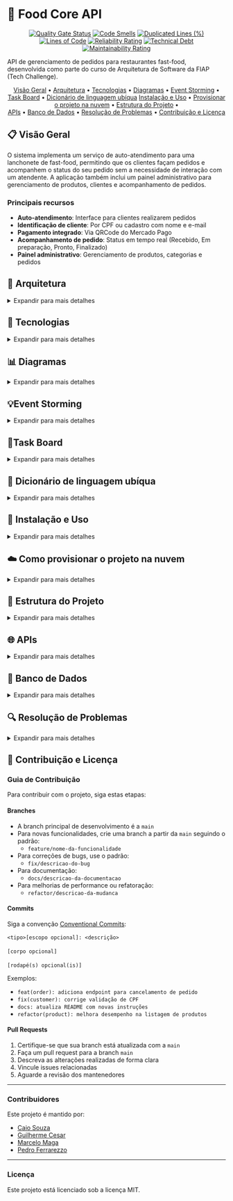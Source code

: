# 🍔 Food Core API

<div align="center">

[![Quality Gate Status](https://sonarcloud.io/api/project_badges/measure?project=FIAP-SOAT-TECH-TEAM_food-core-api&metric=alert_status&token=19e960f56f10089f0c8d262863b33c62a92dbc46)](https://sonarcloud.io/summary/new_code?id=FIAP-SOAT-TECH-TEAM_food-core-api)
[![Code Smells](https://sonarcloud.io/api/project_badges/measure?project=FIAP-SOAT-TECH-TEAM_food-core-api&metric=code_smells&token=19e960f56f10089f0c8d262863b33c62a92dbc46)](https://sonarcloud.io/summary/new_code?id=FIAP-SOAT-TECH-TEAM_food-core-api)
[![Duplicated Lines (%)](https://sonarcloud.io/api/project_badges/measure?project=FIAP-SOAT-TECH-TEAM_food-core-api&metric=duplicated_lines_density&token=19e960f56f10089f0c8d262863b33c62a92dbc46)](https://sonarcloud.io/summary/new_code?id=FIAP-SOAT-TECH-TEAM_food-core-api)
[![Lines of Code](https://sonarcloud.io/api/project_badges/measure?project=FIAP-SOAT-TECH-TEAM_food-core-api&metric=ncloc&token=19e960f56f10089f0c8d262863b33c62a92dbc46)](https://sonarcloud.io/summary/new_code?id=FIAP-SOAT-TECH-TEAM_food-core-api)
[![Reliability Rating](https://sonarcloud.io/api/project_badges/measure?project=FIAP-SOAT-TECH-TEAM_food-core-api&metric=reliability_rating&token=19e960f56f10089f0c8d262863b33c62a92dbc46)](https://sonarcloud.io/summary/new_code?id=FIAP-SOAT-TECH-TEAM_food-core-api)
[![Technical Debt](https://sonarcloud.io/api/project_badges/measure?project=FIAP-SOAT-TECH-TEAM_food-core-api&metric=sqale_index&token=19e960f56f10089f0c8d262863b33c62a92dbc46)](https://sonarcloud.io/summary/new_code?id=FIAP-SOAT-TECH-TEAM_food-core-api)
[![Maintainability Rating](https://sonarcloud.io/api/project_badges/measure?project=FIAP-SOAT-TECH-TEAM_food-core-api&metric=sqale_rating&token=19e960f56f10089f0c8d262863b33c62a92dbc46)](https://sonarcloud.io/summary/new_code?id=FIAP-SOAT-TECH-TEAM_food-core-api)
</div>

API de gerenciamento de pedidos para restaurantes fast-food, desenvolvida como parte do curso de Arquitetura de Software
da FIAP (Tech Challenge).

<div align="center">
  <a href="#visao-geral">Visão Geral</a> •
  <a href="#arquitetura">Arquitetura</a> •
  <a href="#tecnologias">Tecnologias</a> •
  <a href="#diagramas">Diagramas</a> •
  <a href="#eventstorming">Event Storming</a> •
  <a href="#taskboard">Task Board</a> •
  <a href="#dicionario">Dicionário de linguagem ubíqua</a>
  <a href="#instalacao-e-uso">Instalação e Uso</a> •
  <a href="#provisionamento-na-nuvem">Provisionar o projeto na nuvem</a> •
  <a href="#estrutura-do-projeto">Estrutura do Projeto</a> • <br/>
  <a href="#apis">APIs</a> •
  <a href="#banco-de-dados">Banco de Dados</a> •
  <a href="#resolucao-de-problemas">Resolução de Problemas</a> •
  <a href="#contribuicao-e-licenca">Contribuição e Licença</a>
</div>

<h2 id="visao-geral">📋 Visão Geral</h2>

O sistema implementa um serviço de auto-atendimento para uma lanchonete de fast-food, permitindo que os clientes façam
pedidos e acompanhem o status do seu pedido sem a necessidade de interação com um atendente. A aplicação também inclui
um painel administrativo para gerenciamento de produtos, clientes e acompanhamento de pedidos.

### Principais recursos

- **Auto-atendimento**: Interface para clientes realizarem pedidos
- **Identificação de cliente**: Por CPF ou cadastro com nome e e-mail
- **Pagamento integrado**: Via QRCode do Mercado Pago
- **Acompanhamento de pedido**: Status em tempo real (Recebido, Em preparação, Pronto, Finalizado)
- **Painel administrativo**: Gerenciamento de produtos, categorias e pedidos

## 🧱 Arquitetura

<details>
<summary>Expandir para mais detalhes</summary>

Este projeto segue os princípios da **Arquitetura Limpa (Clean Architecture)** com o objetivo de manter um core de negócio independente, purista e facilmente testável. O desenho modular segue uma separação clara de responsabilidades entre camadas, respeitando dependências unidirecionais e regras de isolamento.

### 🎯 Princípios Adotados

- O **core** (domain, application e interface adapters) **não possui dependências de frameworks**
- O uso de bibliotecas externas (como Spring, MapStruct ou JPA) está **restrito à infraestrutura**
- Todas as interfaces de entrada e saída são representadas por **portas (interfaces)** no core
- O fluxo é baseado em **casos de uso (UseCases)** acionados por adaptadores de interface
- As comunicações são feitas por **gateways**, permitindo **inversão de dependência**
- A arquitetura permite **extração futura para microsserviços**, sem acoplamento com tecnologias específicas

---

### 📐 Diagrama de Fluxo

![Diagrama de Fluxo](docs/diagrams/user-flowchart.svg)

### Monolito Modular (Spring Modulith)

A aplicação é estruturada como um monolito modular usando Spring Modulith, com contextos limitados (bounded contexts)
bem definidos para cada domínio de negócio:

![Diagrama Monolito Modular](docs/diagrams/monolito-modular.svg)

Cada módulo:

- É autocontido, com seus próprios adaptadores, portas e domínio
- Comunica-se com outros módulos através de eventos de domínio
- Pode ser extraído como um serviço independente no futuro

### Eventos de Domínio

O sistema utiliza eventos de domínio assíncronos entre módulos, permitindo:

- Comunicação desacoplada
- Notificações entre contextos limitados
- Fácil migração para uma arquitetura distribuída no futuro

</details>

<h2 id="tecnologias">🔧 Tecnologias</h2>

<details>
<summary>Expandir para mais detalhes</summary>

### Backend

- **Java 21**: Linguagem principal
- **Spring Boot 3.4**: Framework base
- **Spring Modulith**: Para organização modular da aplicação
- **Spring Data JPA**: Persistência e acesso a dados
- **Spring Security**: Segurança e autenticação
- **MapStruct**: Mapeamento entre DTOs e entidades
- **Lombok**: Redução de código boilerplate

### Banco de Dados

- **PostgreSQL**: Banco de dados relacional principal
- **Liquibase**: Migrações de banco de dados

### Infraestrutura & Observabilidade

- **Docker**: Containerização
- **Docker Compose**: Orquestração de containers
- **Kubernetes (AKS)**: Orquestração de containers em produção
- **Terraform**: Provisionamento de infraestrutura como código
- **Gradle**: Gerenciamento de dependências e builds
- **SonarQube/SonarCloud**: Análise estática de código
- **Azure DevOps**: Armazenamento de imagens com o Azure Blob Storage
- **GitHub Actions**: CI/CD
- **Swagger/OpenAPI**: Documentação de API

### Integração

- **Mercado Pago API**: Processamento de pagamentos

</details>

<h2 id="diagramas">📊 Diagramas</h2>

<details>
<summary>Expandir para mais detalhes</summary>

### Modelo de Domínio

![Diagrama Modelo de Domínio](docs/diagrams/domain-model.svg)


### 🛒 Fluxo de Realização do Pedido e Pagamento

#### 📌 Eventos de Domínio
![Eventos de domínio - Criação de Pedido](docs/diagrams/order-created.svg)

#### 👤 Fluxo do Usuário
![Fluxo do Usuário - Criação de Pedido](docs/diagrams/UserFlow.png)

---

### 🍳 Fluxo de Preparação e Entrega do Pedido

#### 📌 Eventos de Domínio
![Eventos de domínio - Preparação e Entrega do Pedido](docs/diagrams/order-preparing.svg)

#### 🧑‍🍳 Fluxo do Restaurante
![Fluxo do Restaurante - Preparação e Entrega](docs/diagrams/AdminFlow.png)

---

### 💳 Fluxo de Compra e Pagamento

#### 📈 Diagrama Sequencial
![Diagrama Sequencial - Compra e Pagamento](docs/diagrams/sequencialDiagram.png)


</details>

<h2 id="eventstorming"> 💡Event Storming</h2>
<details>
<summary>Expandir para mais detalhes</summary>

### Event Storming Miro

- https://miro.com/app/board/uXjVIAFD_zg=/?share_link_id=933422566141

![image](https://github.com/user-attachments/assets/1c5261a3-60ab-45de-ae4c-86b3afe28db9)
![image](https://github.com/user-attachments/assets/29611638-e684-4244-b3b6-6ae19e725bc4)
</details>


<h2 id="taskboard"> 📌Task Board</h2>
<details>
<summary>Expandir para mais detalhes</summary>

### Board de tarefas Linear App

![image](https://github.com/user-attachments/assets/0c1a5e19-aae3-4270-84ad-64c67daf64b9)
</details>

<h2 id="dicionario">📖 Dicionário de linguagem ubíqua</h2>
<details>
<summary>Expandir para mais detalhes</summary>

### Termos essenciais para a aplicação

- **Admin (Administrador)**
  Usuário com privilégios elevados, responsável pela gestão de usuários, permissões e configurações do sistema.

- **Adquirente**
  Instituição financeira responsável por processar transações de pagamento do sistema. No nosso caso, a adquirente é
  representada pela integração com o [Mercado Pago](https://www.mercadopago.com.br).

- **Authentication (Autenticação)**
  Processo de validação da identidade de um usuário por meio de login.

- **Authorization (Autorização)**
  Controle de acesso baseado em permissões e papéis (roles). Exemplo: apenas administradores podem listar todos os
  usuários.

- **Catalog (Catálogo de Produtos)**
  Conjunto organizado dos produtos disponíveis para seleção e montagem de pedidos.

- **Category (Categoria)**
  Classificação dos produtos por tipo (ex.: lanches, bebidas, sobremesas).

- **Combo**
  Conjunto personalizado por um cliente, composto por: lanche, acompanhamento, bebida e sobremesa.

- **Customer (Cliente)**
  Pessoa que realiza um pedido no sistema. Pode se identificar com CPF, cadastrar nome/e-mail ou seguir como convidado (
  guest).

- **Guest (Convidado)**
  Cliente que realiza um pedido sem se identificar ou criar conta. Atua como usuário temporário.

- **Mercado Pago Integration (Integração com Mercado Pago)**
  Serviço externo utilizado para processar pagamentos eletrônicos dos pedidos.

- **Order (Pedido)**
  Conjunto de itens selecionados por um cliente para consumo. Pode incluir um ou mais combos.

- **Order Item (Item do Pedido)**
  Produto específico dentro de um pedido. Pode ser parte de um combo ou avulso.

- **Payment (Pagamento)**
  Etapa posterior à finalização do pedido. Utiliza integração com o Mercado Pago para processar as transações
  financeiras.

- **Expiração (Pagamento)**
  Tempo de expiração para pagamento de QrCode gerado pelo adquirente. Por padrão, 30 minutos, após esgotar o tempo o
  pedido relacionado é cancelado.

- **Product (Produto)**
  Qualquer item disponível para venda, como lanches, bebidas, sobremesas ou acompanhamentos.

- **Role (Papel)**
  Função atribuída a um usuário. Define suas permissões de acesso no sistema (ex.: ADMIN, ATENDENTE, GUEST).

- **Status do Pedido**
  Representa o estado atual de um pedido. Exemplos: *Em preparação*, *Pronto*, *Entregue*, *Cancelado*.

- **Stock (Estoque)**
  Representa a quantidade disponível de cada produto no sistema.

- **TID (Transaction ID)**
  Identificador único de uma transação na adquirente, fornecido após o pagamento.

- **User (Usuário)**
  Pessoa autenticada no sistema. Pode possuir diferentes papéis, como ADMIN, ATENDENTE ou GUEST.

</details>

<h2 id="instalacao-e-uso">🚀 Instalação e Uso</h2>

<details>
<summary>Expandir para mais detalhes</summary>

### Requisitos

- Docker e Docker Compose
- Ngrok (para testes locais de webhook)
- JDK 21+
- Gradle 8.0+

### Script Centralizador `food`

O projeto utiliza um script centralizador `food` para gerenciar todas as operações:

```bash
./food [comando] [opções]
```

#### Comandos Principais

| Comando       | Descrição                                           |
|---------------|-----------------------------------------------------|
| `start:all`   | Inicia toda a infraestrutura e a aplicação          |
| `start:infra` | Inicia apenas a infraestrutura (banco)              |
| `start:app`   | Inicia apenas a aplicação                           |
| `stop:all`    | Para todos os serviços                              |
| `stop:infra`  | Para apenas a infraestrutura                        |
| `stop:app`    | Para apenas a aplicação                             |
| `restart:all` | Reinicia todos os serviços                          |
| `restart:app` | Reinicia apenas a aplicação                         |
| `db:up`       | Aplica migrações do banco de dados                  |
| `db:reset`    | Reseta o banco de dados                             |
| `logs`        | Exibe logs dos containers                           |
| `logs:app`    | Exibe logs apenas da aplicação                      |
| `logs:db`     | Exibe logs apenas do banco de dados                 |
| `status`      | Exibe status dos containers                         |
| `clean`       | Remove containers, imagens e volumes não utilizados |
| `help`        | Exibe a mensagem de ajuda                           |

#### Opções

- `--build`, `-b`: Reconstrói as imagens antes de iniciar
- `--force`, `-f`: Força a execução sem confirmação

### Iniciando o Ambiente do Zero


### 🛠️ Como configurar o ambiente local com Ngrok

Para que sua aplicação local receba os webhooks de forma funcional (especialmente em endpoints que estão em `localhost`), é necessário utilizar o [Ngrok](https://ngrok.com/).

### ⚙️ Passo a passo para configurar o Ngrok

1. **Baixe o Ngrok:**
    - Acesse: [https://ngrok.com/download](https://ngrok.com/download) e faça o download de acordo com seu sistema operacional.

2. **Instale e autentique o Ngrok (apenas na primeira vez):**
   ```bash
   ngrok config add-authtoken SEU_TOKEN_DO_NGROK

3. **Exponha a porta da aplicação (ex: 8085):**
   ```bash
   ngrok http 8085
   ```

4. **Copie o link gerado:**
    - O Ngrok irá gerar uma URL do tipo `https://abc123.ngrok.io` que redireciona para `http://localhost:8085`.

5. **Atualize o application.properties:**
    - No arquivo `application.properties`, adicione a URL do Ngrok como base para os webhooks (não esqueça de adicionar o caminho `/api/payments/webhook` para que o webhook funcione corretamente):
   ```properties
   mercado-pago.notification-url=https://abc123.ngrok.io/api/payments/webhook
   ```
   Se quiser, você pode definir a URL do Ngrok como variável de ambiente:
   ```bash
    export MERCADO_PAGO_NOTIFICATION_URL=https://sua-url-do-ngrok.ngrok.io/api/payments/webhook
    ```

Com o Ngrok configurado, agora precisamos subir a aplicação.



### Iniciando a Aplicação Localmente



```bash
# Clone o repositório
git clone https://github.com/soat-fiap/food-core-api.git
cd food-core-api

# Tornar o script principal executável
chmod +x food

# Iniciar infraestrutura (banco, adminer)
./food start:infra

# Resetar e configurar o banco de dados
./food db:reset

# Iniciar a aplicação
./food start:app --build

# Ou iniciar tudo de uma vez
./food start:all --build
```

### Acessando a Aplicação

- **API**: <http://localhost/api>
- **Swagger/OpenAPI**: <http://localhost/api/swagger-ui.html>
- **Adminer (gerenciador de banco de dados)**: <http://localhost:8081>
    - Sistema: PostgreSQL
    - Servidor: db
    - Usuário: postgres
    - Senha: postgres
    - Banco: fastfood

### Ambientes e Dados de Seed

O projeto suporta diferentes ambientes com diferentes conjuntos de dados:

- **Produção (perfil: prod)**: Apenas dados essenciais
- **Desenvolvimento (perfil: dev/local)**: Dados essenciais + dados adicionais para testes

Para executar a aplicação em modo de desenvolvimento:

```bash
# Usando variável de ambiente SPRING_PROFILES_ACTIVE
SPRING_PROFILES_ACTIVE=dev ./gradlew bootRun

# Ou usando parâmetro na linha de comando
./gradlew bootRun --args='--spring.profiles.active=local'
```


### Testando a Aplicação (Fluxo de compra 🛒)

Para realizar um fluxo de compra na aplicação, você pode seguir os passos abaixo:

1. **Criar Usuário** (Opcional):
   - Você pode se identificar criando um usuário ou seguir como um convidado:
   ```http
   POST /users
   Content-Type: application/json
   {
     "guest": false,
     "name": "João da Silva",
     "username": "Jão3",
     "email": "joao@example.com",
     "password": "batata123",
	 "document": "929.924.370-00"
   }
    ```
   - Caso você envie o payload vazio, com o campo `guest` como `true` ou até mesmo sem informar email ou CPF, o usuário será criado como convidado
   - Reenviar o mesmo payload irá retornar o usuário já existente.

2. **Realizar Pedido**:
   - Crie um pedido com os produtos disponíveis:
   ```http
   POST /orders
   Content-Type: application/json
   {
     "customerId": 1,
     "items": [
       {
         "productId": 1,
         "quantity": 2
       },
       {
         "productId": 2,
         "quantity": 1
       }
     ]
   }
   ```
   - Se o pedido for criado com sucesso, o status retornado será RECEIVED.

3. **Acessar QrCode para Pagamento**:
   - Após criar o pedido, você receberá o id do pedido que será utilizado nessa rota para gerar o QrCode.
   ```http
    GET /orders/{orderId}/qrCode
    ```
   - Com o retorno, você poderá copiar o valor de qrCode e utiliza-lo no site [QRCode Monkey](https://www.qrcode-monkey.com/) para gerar o QrCode.

4. **Escaneie o QrCode com o aplicativo do Mercado Pago**:
   - Abra o aplicativo do Mercado Pago e escaneie o QrCode gerado.
   - Siga as instruções para concluir o pagamento.
   - Após o pagamento ser efetuado, o Mercado Pago notificará a aplicação via webhook:
   ```http
   POST /payments/webhook
    ```
   - Este webhook atualizará automaticamente o status do pedido para APPROVED. Se o pagamento não for concluído no tempo limite, o status será alterado para CANCELED.


5. **Preparação do Pedido (Admin/Restaurante)**:
   - Logue com o usuário admin.
    ```http
    POST /users/login
    Content-Type: application/json
    {
	  "email": "admin@fastfood.com",
	  "password": "admin123"
    }
    ```
   - Após o login, busque todas os pedidos ativos ou busque seu pedido pelo id dele:
   ```http
    GET /orders/active
    GET /orders/{orderId}
    ```
    - Altere o status para PREPARING quando iniciar a preparação:   
    ```http
    PATCH /orders/{orderId}/status
    Content-Type: application/json
    {
      "status": "PREPARING"
    }
    ```

6. **Finalizar Pedido (Admin/Restaurante)**:
   - Quando o pedido estiver pronto, você poderá finalizar o pedido:
    ```http
    PATCH /orders/{orderId}/status
    Content-Type: application/json
    {
      "status": "READY"
    }
    ```

</details>

<h2 id="provisionar-na-nuvem">☁️ Como provisionar o projeto na nuvem</h2>
<details>
<summary>Expandir para mais detalhes</summary>

Este projeto utiliza **infraestrutura como código** com Terraform para provisionamento no Azure, e Helm para deploy no AKS.

### Requisitos
- **Azure CLI**: Para interagir com o Azure ([instalação](#1-azure-cli))
- **Terraform**: Para provisionamento da infraestrutura ([instalação](#2-terraform))
- **Helm**: Para gerenciar o Kubernetes ([instalação](#3-helm))
- **Kubectl**: Para interagir com o cluster Kubernetes ([instalação](#4-kubectl))
- **Docker**: Para construir e enviar imagens ([instalação](#5-docker))
- **K6**: Para testes de carga ([instalação](#6-k6))

### 🔧 Instalação dos Requisitos

Siga os passos abaixo para instalar as ferramentas necessárias no seu ambiente:

---

#### 1. Azure CLI
```bash
# Windows (via PowerShell)
Invoke-WebRequest -Uri https://aka.ms/installazurecliwindows -OutFile .\AzureCLI.msi; Start-Process msiexec.exe -Wait -ArgumentList '/I AzureCLI.msi /quiet'; rm .\AzureCLI.msi

# macOS (Homebrew)
brew install azure-cli

# Linux (APT)
curl -sL https://aka.ms/InstallAzureCLIDeb | sudo bash

# Verifique a instalação
az --version
```

#### 2. Terraform
```bash
# macOS/Linux
brew tap hashicorp/tap
brew install hashicorp/tap/terraform

# Windows (choco)
choco install terraform

# Verifique a instalação
terraform -v
```

#### 3. Helm
```bash
# macOS
brew install helm

# Windows (choco)
choco install kubernetes-helm

# Linux
curl https://raw.githubusercontent.com/helm/helm/main/scripts/get-helm-3 | bash

# Verifique a instalação
helm version --short
```

#### 4. Kubectl
```bash
# macOS
brew install kubectl

# Windows (choco)
choco install kubernetes-cli

# Linux
curl -LO "https://dl.k8s.io/release/$(curl -s https://dl.k8s.io/release/stable.txt)/bin/linux/amd64/kubectl"
chmod +x kubectl
sudo mv kubectl /usr/local/bin/

# Verifique a instalação
kubectl version --client
```

#### 5. Docker
```bash
# macOS
brew install --cask docker


# Windows
choco install docker-desktop


# Linux
sudo apt-get install docker.io
sudo systemctl start docker
sudo systemctl enable docker

# Verifique a instalação
docker --version
```

#### 6. K6
```bash
# macOS
brew install k6

# Windows (choco)
choco install k6

# Linux (Ubuntu)
sudo apt install gnupg ca-certificates
curl -fsSL https://dl.k6.io/key.gpg | sudo gpg --dearmor -o /usr/share/keyrings/k6-archive-keyring.gpg
echo "deb [signed-by=/usr/share/keyrings/k6-archive-keyring.gpg] https://dl.k6.io/deb stable main" | sudo tee /etc/apt/sources.list.d/k6.list
sudo apt update
sudo apt install k6

# Verifique a instalação
k6 version
```

---

## 🚀 Passo a passo

### 1. Crie uma conta de Armazenamento e um Container no Azure

Essa conta será usada para armazenar o `terraform.tfstate`. Você pode criar isso pelo portal do Azure ou com os comandos CLI abaixo:

```bash
az storage account create --name nomeDaConta --resource-group nomeDoGrupo --location brazilsouth --sku Standard_LRS
az storage container create --account-name nomeDaConta --name tfstate
```

### 2. Crie o arquivo terraform.tfvars
Crie um arquivo `terraform.tfvars` na raiz do projeto com as seguintes variáveis:

```hcl
subscription_id = "SUA_SUBSCRIPTION_ID_AZURE"
```

### 3. Faça login na sua conta Azure
Instale o Azure CLI e faça login na sua conta:

```bash
az login
```

### 4. Execute o Terraform
```bash
terraform init
terraform plan -var-file=terraform.tfvars
terraform apply -var-file=terraform.tfvars
 ```

### 5. Faça build da imagem Docker e dê push para o Docker Hub
```bash
docker build -t seu-usuario/seu-app:tag .
docker push seu-usuario/seu-app:tag
```

### 6. Configure os valores do Helm com os outputs do Terraform
Após executar o Terraform, copie os valores de saída necessários (resource group, IP público, connection string e nome do container do Azure Storage) e atualize o arquivo values.yaml do Helm Chart com essas informações:

```yaml
service.beta.kubernetes.io/azure-load-balancer-resource-group: "SEU_RESOURCE_GROUP"
loadBalancerIP: "SEU_IP_PUBLICO"
connectionString: "SEU_STORAGE_CONNECTION_STRING"
containerName: "SEU_CONTAINER_NAME"
```

Para obter a connection string, pois se trata de um output sensível que não será exibido por default, você pode usar o comando:

```bash
terraform output -raw storage_account_connection_string
```

Você também poderá ver os outros valores com o comando:

```bash
terraform output
```

### 7. Atualize o kubeconfig para se conectar ao novo cluster AKS
```bash
az aks get-credentials --resource-group seu-grupo --name seu-cluster
```

### 8. Empacote e instale o Helm chart
```bash
helm package ./helm
helm install nome-do-release ./helm-chart-0.1.0.tgz -n nome-do-namespace --create-namespace
```

### 9. Execute teste de estresse com K6
```bash
k6 run stress-test.js
```

### ☁️ Resultado 
- Após seguir todos os passos, você terá a aplicação provisionada no Azure AKS, com o banco de dados PostgreSQL configurado e a API acessível via Load Balancer. Você poderá acessar a aplicação através do IP público fornecido pelo Terraform.
- Sua infraestrutura estará da seguinte forma:
## Terraform
![Terraform](docs/diagrams/terraform.png)
## Kubernetes
![Kubernetes](docs/diagrams/kubernetsDiagram.png)

</details>


<h2 id="estrutura-do-projeto">📁 Estrutura do Projeto</h2>

<details>
<summary>Expandir para mais detalhes</summary>

O projeto segue uma estrutura modular organizada por domínios:

```
food-core-api/
│
├── src/
│   ├── main/
│   │   ├── java/com/soat/fiap/food/core/api/
│   │   │   ├── FoodCoreApiApplication.java     # Aplicação principal
│   │   │   │
│   │   │   ├── catalog                         # Módulo responsável pelo catálogo (catálogos, categorias e produtos)
│   │   │   │   ├── core                        # Camada de domínio e aplicação
│   │   │   │   │    ├── application            # Casos de uso e DTOs de entrada
│   │   │   │   │    ├── domain                 # Entidades, VOs, eventos e exceções do domínio
│   │   │   │   │    └── interfaceadapters
│   │   │   │   │        ├── bff                # Camada de interface web (controllers e presenters)
│   │   │   │   │        ├── dto                # DTOs e mapeadores da camada de apresentação
│   │   │   │   │        └── gateways           # Interfaces dos gateways (ports de saída)
│   │   │   │   └── infrastructure              # Implementações técnicas (web, persistência, eventos, configurações)
│   │   │   │
│   │   │   ├── order                           # Módulo responsável pelos pedidos
│   │   │   │     ├── core                      # Lógica de domínio e regras de negócio
│   │   │   │     └── infrastructure            # Implementações de persistência, web e eventos
│   │   │   │ 
│   │   │   ├── payment                         # Módulo responsável pelos pagamentos e integração com Mercado Pago
│   │   │   │   ├── core                        # Casos de uso, entidades, eventos e VOs de pagamento
│   │   │   │   └── infrastructure              # Web, integração externa (Mercado Pago) e persistência
│   │   │   │ 
│   │   │   ├── user                            # Módulo responsável pela gestão de usuários e autenticação
│   │   │   │   ├── core                        # Casos de uso, modelo de domínio e validações
│   │   │   │   └── infrastructure              # Controllers e persistência
│   │   │   ├── shared/                         # Componentes compartilhados
│   │   │   │   ├── core                        # VOs e exceções genéricas
│   │   │   │   ├── interfaceadapters           # Gateways genéricos e DTOs utilitários
│   │   │   │   └── infrastructure              # Configurações globais, autenticação JWT, eventos e storage
│   │   │
│   │   └── resources/
│   │       ├── application.yml                 # Configurações gerais
│   │       ├── application-dev.yml             # Configurações de desenvolvimento
│   │       ├── application-prod.yml            # Configurações de produção
│   │       └── db/changelog/                   # Migrações Liquibase
│   │
│   └── test/                                   # Testes
│
├── docker/                                     # Arquivos Docker
│   ├── Dockerfile
│   ├── docker-compose.yml
│   └── services/                               # Serviços adicionais
│
│
├── kubernetes/
│   └── foodcoreapi/                            # Chart Helm principal da aplicação
│       ├── Chart.yaml                          # Metadata do chart
│       ├── Chart.lock                          # Dependências travadas
│       ├── values.yaml                         # Configurações parametrizáveis do chart
│       └── templates/                          # Templates Helm
│           ├── api/                            # Subcomponentes da API
│           │   ├── adminer/                    # Adminer (gerenciador de DB)
│           │   ├── api/                        # FoodCore API (app principal)
│           │   ├── postgresql/                 # StatefulSet do banco PostgreSQL
│           │   └── namespace.yaml              # Namespace da aplicação
│           ├── common/                         # Componentes reutilizáveis
│           │   ├── ingress/                    # Ingress + ExternalNames
│           │   └── volume/                     # StorageClass
│           └── efk/                            # Stack EFK para logging
│               ├── elasticsearch/              # StatefulSet e ConfigMap
│               ├── fluentd/                    # DaemonSet + RBAC
│               ├── kibana/                     # Interface Kibana
│               └── namespace.yaml
│   
│ 
├── terraform/
│   ├── backend.tf                              # Configuração do backend remoto (ex: Azure Storage para o state)
│   ├── main.tf                                 # Composição dos módulos e recursos
│   ├── provider.tf                             # Configuração do provedor (Azure)
│   ├── outputs.tf                              # Outputs globais da infraestrutura
│   ├── variables.tf                            # Variáveis globais
│   └── modules/                                # Módulos reutilizáveis para recursos Azure
│       ├── aks/                                # Criação do cluster AKS (Kubernetes)
│       ├── blob/                               # Storage Account e Containers
│       ├── public_ip/                          # Endereços IP públicos
│       └── resource_group/                     # Resource Group base do ambiente  
│
├── scripts/                                    # Scripts de gerenciamento
│
├── docs/                                       # Documentação
│
├── food                                        # Script centralizador
└── README.md                                   # Este arquivo
```


### 🧱 Estrutura Modular (Clean Architecture)

Cada módulo (ex: `catalog`, `order`, `payment`, etc.) segue a mesma estrutura padrão, baseada nos princípios da Clean Architecture, com separação clara entre regras de negócio, adaptação e infraestrutura.

```
módulo/                                 # Módulo da aplicação (ex: catalog)
├── core/                               # Camada de domínio e aplicação (Core Business Rules)
│   ├── application/                    # Camada de aplicação (Application Business Rules)
│   │   ├── inputs/                     # DTOs de entrada para casos de uso
│   │   │   └── mappers/                # Mapeadores Input -> Domínio
│   │   └── usecases/                   # Casos de uso (Application Business Rules)
│   ├── domain/                         # Camada de domínio (Domain Business Rules)
│   │   ├── model/                      # Entidades de domínio 
│   │   ├── events/                     # Eventos de domínio
│   │   ├── exceptions/                 # Exceções de domínio
│   │   └── vo/                         # Objetos de valor
│   └── interfaceadapters/              # Camada de adaptação (Interface Adapters)
│       ├── bff/                        # Camada de interface web (BFF - Backend for Frontend)
│       │   └── controller/web/api      # Controllers REST (BFF)           
│       ├── presenter/web/api           # Saídas dos casos de uso (Presenter -> ViewModel)
│       ├── dto/                        # DTOs intermediários
│       │   └── mappers/                # Mapeadores DTO <-> Domínio
│       └── gateways/                   # Interfaces de acesso a recursos externos (ex: repos)
└── infrastructure/                     # Camada de infraestrutura (Frameworks e Drivers)
    ├── common/                         # Fontes genéricas, utilitários
    │   └── source                      # DataSource do módulo
    ├── in/                             # Camada de entrada
    │   ├── event/listener/             # Listeners de eventos internos/externos
    │   └── web/api/controller/         # REST controllers (controllers exposto ao mundo externo)
    │       └── dto/                    # DTOs de entrada/saída (web layer)
    ├── out/                            # Camada de saída para sistemas externos
    │   └── persistence/                # Persistência de dados
    │       └── postgres/               # Implementação específica para PostgreSQL
    │           ├── entity/             # Entidades JPA
    │           ├── mapper/             # Mapper Entity <-> Domain
    │           └── repository/         # Implementações de repositórios
    └── config/                         # Configurações específicas do módulo
```


</details>

<h2 id="apis">🌐 APIs</h2>

<details>
<summary>Expandir para mais detalhes</summary>

O sistema expõe duas interfaces principais de API:

1. **API de Auto-Atendimento**: Para clientes se identificarem, visualizarem produtos e fazerem pedidos
2. **API de Gestão**: Para administradores gerenciarem produtos, categorias e pedidos

### Endpoints Principais

#### Usuários

```
POST /api/users                         # Cadastrar usuário
GET /api/users/{id}                     # Obter usuário por id
GET /api/users                          # Listar usuários
```

#### Catálogo

```
GET  /api/catalogs                          # Listar todos os catálogos
GET  /api/catalogs/{id}                     # Listar catálogo por ID
POST /api/catalogs                          # Criar catálogo
GET /api/catalogs/{id}/categories           # Listar categorias de um catálogo
POST /api/catalogs/{id}/categories          # Criar categoria no catálogo
GET /api/catalogs/{id}/products             # Listar produtos de uma categoria
POST /api/catalogs/{id}/products            # Criar produto na categoria
GET /api/catalogs/{id}/products/{productId} # Obter produto por ID
```

#### Pedidos

```
POST  /api/orders                        # Criar pedido
PATCH /api/orders/{id}/status            # Atualizar status do pedido
GET   /api/orders/active                 # Listar pedidos ativos
```

#### Pagamentos

```
GET  /api/payments/{orderId}/status     # Obter status do pagamento
GET  /api/payments/{orderId}/qrCode     # Obter informações do QRCode de pagamento
POST /api/payments/webhook              # Webhook de notificação de pagamento
```

Para documentação completa e interativa, consulte o Swagger/OpenAPI disponível em:
<http://localhost:8083/swagger-ui.html>

</details>

<h2 id="banco-de-dados">💾 Banco de Dados</h2>

<details>
<summary>Expandir para mais detalhes</summary>

### Modelo Relacional

O sistema utiliza PostgreSQL como banco de dados principal, com o seguinte esquema:

![Diagrama Entidade e Relacionamento](docs/diagrams/DER.svg)

### Gerenciamento de Migrações

O projeto utiliza Liquibase para gerenciar migrações de banco de dados, organizadas por módulo:

```
src/main/resources/db/changelog/
├── db.changelog-master.yaml          # Arquivo principal
├── modules/                          # Migrations separadas por módulo
│   ├── order/
│   │   ├── 01-order-tables.sql
│   │   ├── 02-order-indexes.sql
│   │   └── 03-order-seed.sql
│   ├── user/
│   ├── catalog/
│   └── payment/
└── shared/
    └── 00-init-schema.sql
```

As migrações são aplicadas automaticamente durante a inicialização da aplicação, mas também podem ser executadas
manualmente:

```bash
./food db:up     # Aplicar migrações
./food db:reset  # Resetar e recriar o banco de dados
```

### Acesso ao Banco de Dados

Para acessar o banco de dados durante o desenvolvimento, utilize o Adminer disponível em:
<http://localhost:8081>

Credenciais:

- Sistema: PostgreSQL
- Servidor: db
- Usuário: postgres
- Senha: postgres
- Banco: fastfood

</details>

<h2 id="resolucao-de-problemas">🔍 Resolução de Problemas</h2>

<details>
<summary>Expandir para mais detalhes</summary>

### Problemas com o Banco de Dados

Se você encontrar erros ao tentar resetar o banco de dados, como:

```
ERROR: database "fastfood" is being accessed by other users
DETAIL: There are X other sessions using the database.
```

Tente estes passos:

```bash
# 1. Parar todos os serviços
./food stop:all

# 2. Limpar recursos Docker não utilizados
./food clean --force

# 3. Iniciar apenas a infraestrutura
./food start:infra

# 4. Tentar o reset novamente
./food db:reset --force
```

### Erros do Liquibase

Se você encontrar erros de validação do Liquibase como:

```
Validation Failed:
     changesets check sum
     changesets had duplicate identifiers
```

Existem duas abordagens:

1. **Limpar completamente o banco de dados:**

```bash
# Parar todos os serviços
./food stop:all

# Limpar recursos
./food clean --force

# Iniciar tudo novamente
./food start:all --build
```

2. **Atualizar a tabela DATABASECHANGELOG (para desenvolvedores):**

```sql
-- Conecte-se ao banco via Adminer e execute:
DELETE FROM DATABASECHANGELOG
WHERE filename = 'db/changelog/modules/product/03-product-seed.sql';

-- Aplique as migrações novamente
./food db:up
```

### Problemas com o Docker

Se o Docker travar ou apresentar problemas:

```bash
# Reinicie o Docker Desktop
# Em seguida, reinicie a infraestrutura
./food restart:all --build
```

### Porta em Uso

Se alguma porta estiver em uso (como 8080, 8081, 8082, 8083, 5432, 6379):

1. Identifique o processo usando a porta:

   ```bash
   lsof -i :<número-da-porta>
   ```

2. Encerre o processo ou altere a porta no arquivo `docker/docker-compose.yml`

</details>

<h2 id="contribuicao-e-licenca">🙏 Contribuição e Licença</h2>

### Guia de Contribuição

Para contribuir com o projeto, siga estas etapas:

#### Branches

- A branch principal de desenvolvimento é a `main`
- Para novas funcionalidades, crie uma branch a partir da `main` seguindo o padrão:
    - `feature/nome-da-funcionalidade`
- Para correções de bugs, use o padrão:
    - `fix/descricao-do-bug`
- Para documentação:
    - `docs/descricao-da-documentacao`
- Para melhorias de performance ou refatoração:
    - `refactor/descricao-da-mudanca`

#### Commits

Siga a convenção [Conventional Commits](https://www.conventionalcommits.org/):

```
<tipo>[escopo opcional]: <descrição>

[corpo opcional]

[rodapé(s) opcional(is)]
```

Exemplos:

- `feat(order): adiciona endpoint para cancelamento de pedido`
- `fix(customer): corrige validação de CPF`
- `docs: atualiza README com novas instruções`
- `refactor(product): melhora desempenho na listagem de produtos`

#### Pull Requests

1. Certifique-se que sua branch está atualizada com a `main`
2. Faça um pull request para a branch `main`
3. Descreva as alterações realizadas de forma clara
4. Vincule issues relacionadas
5. Aguarde a revisão dos mantenedores

---

### Contribuidores

Este projeto é mantido por:

- [Caio Souza](https://github.com/caiuzu)
- [Guilherme Cesar](https://github.com/QuatroQuatros)
- [Marcelo Maga](https://github.com/marcelo-maga)
- [Pedro Ferrarezzo](https://github.com/pedroferrarezzo)

---

### Licença

Este projeto está licenciado sob a licença MIT.
